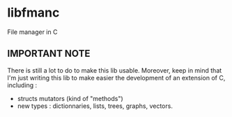 # libfmanc
File manager in C
## IMPORTANT NOTE
There is still a lot to do to make this lib usable. Moreover, keep in mind that I'm just writing this lib to make easier the development of an extension of C, including :
- structs mutators (kind of "methods")
- new types : dictionnaries, lists, trees, graphs, vectors.